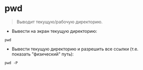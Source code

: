 # pwd

> Выводит текущую/рабочую директорию.

- Вывести на экран текущую директорию:

`pwd`

- Вывести текущую директорию и разрешить все ссылки (т.е. показать "физический" путь):

`pwd -P`
